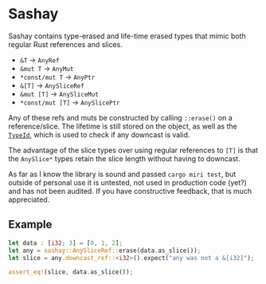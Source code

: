 # Sashay

Sashay contains type-erased and life-time erased types that mimic both regular Rust references and slices.

* `&T` -> `AnyRef`
* `&mut T` -> `AnyMut`
* `*const/mut T` -> `AnyPtr`
* `&[T]` -> `AnySliceRef`
* `&mut [T]` -> `AnySliceMut`
* `*const/mut [T]` -> `AnySlicePtr`

Any of these refs and muts be constructed by calling `::erase()` on a reference/slice. The lifetime is still stored on the object, as well as the [`TypeId`](https://doc.rust-lang.org/stable/std/any/struct.TypeId.html), which is used to check if any downcast is valid.

The advantage of the slice types over using regular references to `[T]` is that the `AnySlice*` types retain the slice length without having to downcast.

As far as I know the library is sound and passed `cargo miri test`, but outside of personal use it is untested, not used in production code (yet?) and has not been audited. If you have constructive feedback, that is much appreciated.

## Example

```rust
let data : [i32; 3] = [0, 1, 2];
let any = sashay::AnySliceRef::erase(data.as_slice());
let slice = any.downcast_ref::<i32>().expect("any was not a &[i32]");

assert_eq!(slice, data.as_slice());
```